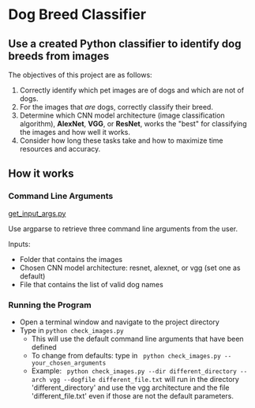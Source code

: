 # Dog Breed Classifier
## Use a created Python classifier to identify dog breeds from images

The objectives of this project are as follows:
1. Correctly identify which pet images are of dogs and which are not of dogs.
2. For the images that *are* dogs, correctly classify their breed. 
3. Determine which CNN model architecture (image classification algorithm), **AlexNet**, **VGG**, or **ResNet**, works the "best" for classifying the images and how well it works.
4. Consider how long these tasks take and how to maximize time resources and accuracy.

## How it works
### Command Line Arguments
[get_input_args.py](c-mcdonnell/Dog-Breed-Classifier/blob/master/get_input_args.py)

Use argparse to retrieve three command line arguments from the user.

Inputs:
  - Folder that contains the images
  - Chosen CNN model architecture: resnet, alexnet, or vgg (set one as default)
  - File that contains the list of valid dog names

### Running the Program
- Open a terminal window and navigate to the project directory
- Type in ` python check_images.py ` 
  - This will use the default command line arguments that have been defined
  - To change from defaults: type in ` python check_images.py --your_chosen_arguments`
  - Example: ` python check_images.py --dir different_directory --arch vgg --dogfile different_file.txt` will run in the directory 'different_directory' and use the vgg architecture and the file 'different_file.txt' even if those are not the default parameters.
